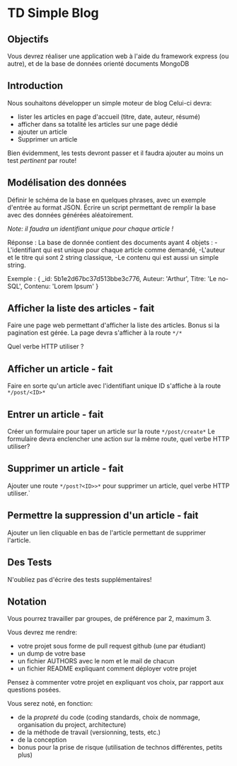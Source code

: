 # TD Simple Blog

## Objectifs

Vous devrez réaliser une application web à l'aide du framework express (ou autre),
et de la base de données orienté documents MongoDB


## Introduction

Nous souhaitons développer un simple moteur de blog
Celui-ci devra:

* lister les articles en page d'accueil (titre, date, auteur, résumé)
* afficher dans sa totalité les articles sur une page dédié
* ajouter un article
* Supprimer un article

Bien évidemment, les tests devront passer et il faudra ajouter au moins un test *pertinent* par route!

## Modélisation des données

Définir le schéma de la base en quelques phrases, avec un exemple d'entrée au format JSON. 
Écrire un script permettant de remplir la base avec des données générées aléatoirement.

_Note: il faudra un identifiant unique pour chaque article !_

Réponse :
    La base de donnée contient des documents ayant 4 objets : 
    -L'identifiant qui est unique pour chaque article comme demandé,
    -L'auteur et le titre qui sont 2 string classique,
    -Le contenu qui est aussi un simple string.

Exemple :
    { _id: 5b1e2d67bc37d513bbe3c776,
    Auteur: 'Arthur',
    Titre: 'Le no-SQL',
    Contenu: 'Lorem Ipsum' }


## Afficher la liste des articles - fait

Faire une page web permettant d'afficher la liste des articles. Bonus si la pagination est gérée.
La page devra s'afficher à la route `*/*`

Quel verbe HTTP utiliser ?

## Afficher un article - fait

Faire en sorte qu'un article avec l'identifiant unique ID s'affiche à la route `*/post/<ID>*`

## Entrer un article - fait

Créer un formulaire pour taper un article sur la route `*/post/create*`
Le formulaire devra enclencher une action sur la même route, quel verbe HTTP utiliser?


## Supprimer un article - fait

Ajouter une route `*/post?<ID>>*` pour supprimer un article, quel verbe HTTP utiliser.`

## Permettre la suppression d'un article - fait

Ajouter un lien cliquable en bas de l'article permettant de supprimer l'article.

## Des Tests

N'oubliez pas d'écrire des tests supplémentaires!


## Notation

Vous pourrez travailler par groupes, de préférence par 2, maximum 3.

Vous devrez me rendre:

* votre projet sous forme de pull request github (une par étudiant)
* un dump de votre base
* un fichier AUTHORS avec le nom et le mail de chacun
* un fichier README expliquant comment déployer votre projet


Pensez à commenter votre projet en expliquant vos choix, par rapport aux questions posées.


Vous serez noté, en fonction:

* de la _propreté_ du code (coding standards, choix de nommage, organisation du project, architecture)
* de la méthode de travail (versionning, tests, etc.)
* de la conception
* bonus pour la prise de risque (utilisation de technos différentes, petits plus)

